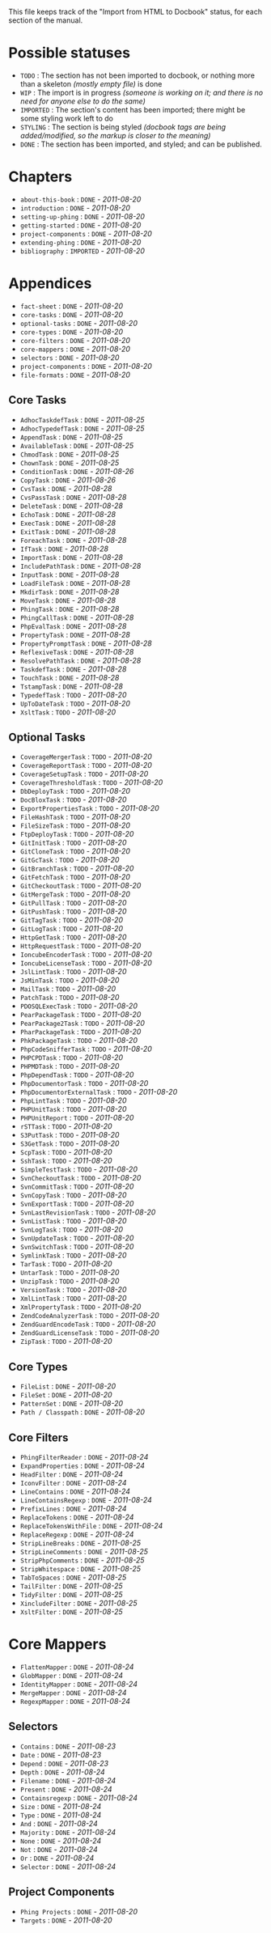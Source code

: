 This file keeps track of the "Import from HTML to Docbook" status, for each section of the manual.

# Possible statuses #

 - `TODO` : The section has not been imported to docbook, or nothing more than a skeleton *(mostly empty file)* is done
 - `WIP` : The import is in progress *(someone is working on it; and there is no need for anyone else to do the same)*
 - `IMPORTED` : The section's content has been imported; there might be some styling work left to do
 - `STYLING` : The section is being styled *(docbook tags are being added/modified, so the markup is closer to the meaning)*
 - `DONE` : The section has been imported, and styled; and can be published.


# Chapters #

 - `about-this-book` : `DONE` - *2011-08-20*
 - `introduction` : `DONE` - *2011-08-20*
 - `setting-up-phing` : `DONE` - *2011-08-20*
 - `getting-started` : `DONE` - *2011-08-20*
 - `project-components` : `DONE` - *2011-08-20*
 - `extending-phing` : `DONE` - *2011-08-20*
 - `bibliography` : `IMPORTED` - *2011-08-20*



# Appendices #

 - `fact-sheet` : `DONE` - *2011-08-20*
 - `core-tasks` : `DONE` - *2011-08-20*
 - `optional-tasks` : `DONE` - *2011-08-20*
 - `core-types` : `DONE` - *2011-08-20*
 - `core-filters` : `DONE` - *2011-08-20*
 - `core-mappers` : `DONE` - *2011-08-20*
 - `selectors` : `DONE` - *2011-08-20*
 - `project-components` : `DONE` - *2011-08-20*
 - `file-formats` : `DONE` - *2011-08-20*

## Core Tasks ##

 - `AdhocTaskdefTask` : `DONE` - *2011-08-25*
 - `AdhocTypedefTask` : `DONE` - *2011-08-25*
 - `AppendTask` : `DONE` - *2011-08-25*
 - `AvailableTask` : `DONE` - *2011-08-25*
 - `ChmodTask` : `DONE` - *2011-08-25*
 - `ChownTask` : `DONE` - *2011-08-25*
 - `ConditionTask` : `DONE` - *2011-08-26*
 - `CopyTask` : `DONE` - *2011-08-26*
 - `CvsTask` : `DONE` - *2011-08-28*
 - `CvsPassTask` : `DONE` - *2011-08-28*
 - `DeleteTask` : `DONE` - *2011-08-28*
 - `EchoTask` : `DONE` - *2011-08-28*
 - `ExecTask` : `DONE` - *2011-08-28*
 - `ExitTask` : `DONE` - *2011-08-28*
 - `ForeachTask` : `DONE` - *2011-08-28*
 - `IfTask` : `DONE` - *2011-08-28*
 - `ImportTask` : `DONE` - *2011-08-28*
 - `IncludePathTask` : `DONE` - *2011-08-28*
 - `InputTask` : `DONE` - *2011-08-28*
 - `LoadFileTask` : `DONE` - *2011-08-28*
 - `MkdirTask` : `DONE` - *2011-08-28*
 - `MoveTask` : `DONE` - *2011-08-28*
 - `PhingTask` : `DONE` - *2011-08-28*
 - `PhingCallTask` : `DONE` - *2011-08-28*
 - `PhpEvalTask` : `DONE` - *2011-08-28*
 - `PropertyTask` : `DONE` - *2011-08-28*
 - `PropertyPromptTask` : `DONE` - *2011-08-28*
 - `ReflexiveTask` : `DONE` - *2011-08-28*
 - `ResolvePathTask` : `DONE` - *2011-08-28*
 - `TaskdefTask` : `DONE` - *2011-08-28*
 - `TouchTask` : `DONE` - *2011-08-28*
 - `TstampTask` : `DONE` - *2011-08-28*
 - `TypedefTask` : `TODO` - *2011-08-20*
 - `UpToDateTask` : `TODO` - *2011-08-20*
 - `XsltTask` : `TODO` - *2011-08-20*


## Optional Tasks ##

 - `CoverageMergerTask` : `TODO` - *2011-08-20*
 - `CoverageReportTask` : `TODO` - *2011-08-20*
 - `CoverageSetupTask` : `TODO` - *2011-08-20*
 - `CoverageThresholdTask` : `TODO` - *2011-08-20*
 - `DbDeployTask` : `TODO` - *2011-08-20*
 - `DocBloxTask` : `TODO` - *2011-08-20*
 - `ExportPropertiesTask` : `TODO` - *2011-08-20*
 - `FileHashTask` : `TODO` - *2011-08-20*
 - `FileSizeTask` : `TODO` - *2011-08-20*
 - `FtpDeployTask` : `TODO` - *2011-08-20*
 - `GitInitTask` : `TODO` - *2011-08-20*
 - `GitCloneTask` : `TODO` - *2011-08-20*
 - `GitGcTask` : `TODO` - *2011-08-20*
 - `GitBranchTask` : `TODO` - *2011-08-20*
 - `GitFetchTask` : `TODO` - *2011-08-20*
 - `GitCheckoutTask` : `TODO` - *2011-08-20*
 - `GitMergeTask` : `TODO` - *2011-08-20*
 - `GitPullTask` : `TODO` - *2011-08-20*
 - `GitPushTask` : `TODO` - *2011-08-20*
 - `GitTagTask` : `TODO` - *2011-08-20*
 - `GitLogTask` : `TODO` - *2011-08-20*
 - `HttpGetTask` : `TODO` - *2011-08-20*
 - `HttpRequestTask` : `TODO` - *2011-08-20*
 - `IoncubeEncoderTask` : `TODO` - *2011-08-20*
 - `IoncubeLicenseTask` : `TODO` - *2011-08-20*
 - `JslLintTask` : `TODO` - *2011-08-20*
 - `JsMinTask` : `TODO` - *2011-08-20*
 - `MailTask` : `TODO` - *2011-08-20*
 - `PatchTask` : `TODO` - *2011-08-20*
 - `PDOSQLExecTask` : `TODO` - *2011-08-20*
 - `PearPackageTask` : `TODO` - *2011-08-20*
 - `PearPackage2Task` : `TODO` - *2011-08-20*
 - `PharPackageTask` : `TODO` - *2011-08-20*
 - `PhkPackageTask` : `TODO` - *2011-08-20*
 - `PhpCodeSnifferTask` : `TODO` - *2011-08-20*
 - `PHPCPDTask` : `TODO` - *2011-08-20*
 - `PHPMDTask` : `TODO` - *2011-08-20*
 - `PhpDependTask` : `TODO` - *2011-08-20*
 - `PhpDocumentorTask` : `TODO` - *2011-08-20*
 - `PhpDocumentorExternalTask` : `TODO` - *2011-08-20*
 - `PhpLintTask` : `TODO` - *2011-08-20*
 - `PHPUnitTask` : `TODO` - *2011-08-20*
 - `PHPUnitReport` : `TODO` - *2011-08-20*
 - `rSTTask` : `TODO` - *2011-08-20*
 - `S3PutTask` : `TODO` - *2011-08-20*
 - `S3GetTask` : `TODO` - *2011-08-20*
 - `ScpTask` : `TODO` - *2011-08-20*
 - `SshTask` : `TODO` - *2011-08-20*
 - `SimpleTestTask` : `TODO` - *2011-08-20*
 - `SvnCheckoutTask` : `TODO` - *2011-08-20*
 - `SvnCommitTask` : `TODO` - *2011-08-20*
 - `SvnCopyTask` : `TODO` - *2011-08-20*
 - `SvnExportTask` : `TODO` - *2011-08-20*
 - `SvnLastRevisionTask` : `TODO` - *2011-08-20*
 - `SvnListTask` : `TODO` - *2011-08-20*
 - `SvnLogTask` : `TODO` - *2011-08-20*
 - `SvnUpdateTask` : `TODO` - *2011-08-20*
 - `SvnSwitchTask` : `TODO` - *2011-08-20*
 - `SymlinkTask` : `TODO` - *2011-08-20*
 - `TarTask` : `TODO` - *2011-08-20*
 - `UntarTask` : `TODO` - *2011-08-20*
 - `UnzipTask` : `TODO` - *2011-08-20*
 - `VersionTask` : `TODO` - *2011-08-20*
 - `XmlLintTask` : `TODO` - *2011-08-20*
 - `XmlPropertyTask` : `TODO` - *2011-08-20*
 - `ZendCodeAnalyzerTask` : `TODO` - *2011-08-20*
 - `ZendGuardEncodeTask` : `TODO` - *2011-08-20*
 - `ZendGuardLicenseTask` : `TODO` - *2011-08-20*
 - `ZipTask` : `TODO` - *2011-08-20*



## Core Types ##

 - `FileList` : `DONE` - *2011-08-20*
 - `FileSet` : `DONE` - *2011-08-20*
 - `PatternSet` : `DONE` - *2011-08-20*
 - `Path / Classpath` : `DONE` - *2011-08-20*


## Core Filters ##

 - `PhingFilterReader` : `DONE` - *2011-08-24*
 - `ExpandProperties` : `DONE` - *2011-08-24*
 - `HeadFilter` : `DONE` - *2011-08-24*
 - `IconvFilter` : `DONE` - *2011-08-24*
 - `LineContains` : `DONE` - *2011-08-24*
 - `LineContainsRegexp` : `DONE` - *2011-08-24*
 - `PrefixLines` : `DONE` - *2011-08-24*
 - `ReplaceTokens` : `DONE` - *2011-08-24*
 - `ReplaceTokensWithFile` : `DONE` - *2011-08-24*
 - `ReplaceRegexp` : `DONE` - *2011-08-24*
 - `StripLineBreaks` : `DONE` - *2011-08-25*
 - `StripLineComments` : `DONE` - *2011-08-25*
 - `StripPhpComments` : `DONE` - *2011-08-25*
 - `StripWhitespace` : `DONE` - *2011-08-25*
 - `TabToSpaces` : `DONE` - *2011-08-25*
 - `TailFilter` : `DONE` - *2011-08-25*
 - `TidyFilter` : `DONE` - *2011-08-25*
 - `XincludeFilter` : `DONE` - *2011-08-25*
 - `XsltFilter` : `DONE` - *2011-08-25*


# Core Mappers ##

 - `FlattenMapper` : `DONE` - *2011-08-24*
 - `GlobMapper` : `DONE` - *2011-08-24*
 - `IdentityMapper` : `DONE` - *2011-08-24*
 - `MergeMapper` : `DONE` - *2011-08-24*
 - `RegexpMapper` : `DONE` - *2011-08-24*


## Selectors ##

 - `Contains` : `DONE` - *2011-08-23*
 - `Date` : `DONE` - *2011-08-23*
 - `Depend` : `DONE` - *2011-08-23*
 - `Depth` : `DONE` - *2011-08-24*
 - `Filename` : `DONE` - *2011-08-24*
 - `Present` : `DONE` - *2011-08-24*
 - `Containsregexp` : `DONE` - *2011-08-24*
 - `Size` : `DONE` - *2011-08-24*
 - `Type` : `DONE` - *2011-08-24*
 - `And` : `DONE` - *2011-08-24*
 - `Majority` : `DONE` - *2011-08-24*
 - `None` : `DONE` - *2011-08-24*
 - `Not` : `DONE` - *2011-08-24*
 - `Or` : `DONE` - *2011-08-24*
 - `Selector` : `DONE` - *2011-08-24*


## Project Components ##

 - `Phing Projects` : `DONE` - *2011-08-20*
 - `Targets` : `DONE` - *2011-08-20*


